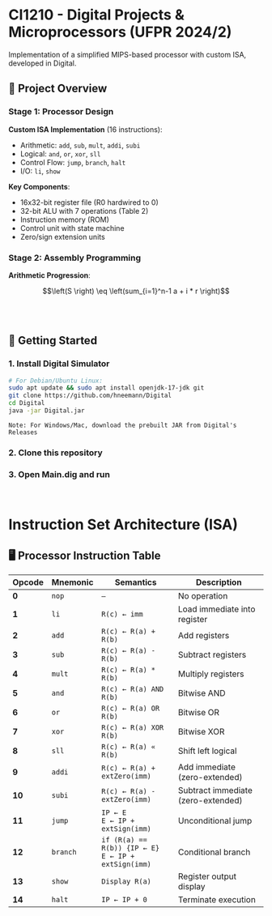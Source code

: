 # CI1210 - Digital Projects & Microprocessors (UFPR 2024/2)

Implementation of a simplified MIPS-based processor with custom ISA, developed in Digital.

## 📜 Project Overview

### Stage 1: Processor Design
**Custom ISA Implementation** (16 instructions):
- Arithmetic: `add`, `sub`, `mult`, `addi`, `subi`
- Logical: `and`, `or`, `xor`, `sll`
- Control Flow: `jump`, `branch`, `halt`
- I/O: `li`, `show`

**Key Components**:
- 16x32-bit register file (R0 hardwired to 0)
- 32-bit ALU with 7 operations (Table 2)
- Instruction memory (ROM)
- Control unit with state machine
- Zero/sign extension units

### Stage 2: Assembly Programming
**Arithmetic Progression**:
```math
\left(S \right) \eq \left(sum_{i=1}^n-1 a + i * r \right)
```

<br>
<br>

## 🚀 Getting Started

### 1. Install Digital Simulator
```bash
# For Debian/Ubuntu Linux:
sudo apt update && sudo apt install openjdk-17-jdk git
git clone https://github.com/hneemann/Digital
cd Digital
java -jar Digital.jar
```
    Note: For Windows/Mac, download the prebuilt JAR from Digital's Releases
### 2. Clone this repository
### 3. Open Main.dig and run


<br>

# Instruction Set Architecture (ISA)

## 🖥️ Processor Instruction Table

| Opcode | Mnemonic | Semantics                  | Description                          |
|--------|----------|----------------------------|--------------------------------------|
| **0**  | `nop`    | `–`                        | No operation                         |
| **1**  | `li`     | `R(c) ← imm`               | Load immediate into register         |
| **2**  | `add`    | `R(c) ← R(a) + R(b)`       | Add registers                        |
| **3**  | `sub`    | `R(c) ← R(a) - R(b)`       | Subtract registers                   |
| **4**  | `mult`   | `R(c) ← R(a) * R(b)`       | Multiply registers                   |
| **5**  | `and`    | `R(c) ← R(a) AND R(b)`     | Bitwise AND                          |
| **6**  | `or`     | `R(c) ← R(a) OR R(b)`      | Bitwise OR                           |
| **7**  | `xor`    | `R(c) ← R(a) XOR R(b)`     | Bitwise XOR                          |
| **8**  | `sll`    | `R(c) ← R(a) « R(b)`       | Shift left logical                   |
| **9**  | `addi`   | `R(c) ← R(a) + extZero(imm)` | Add immediate (zero-extended)       |
| **10** | `subi`   | `R(c) ← R(a) - extZero(imm)` | Subtract immediate (zero-extended)  |
| **11** | `jump`   | `IP ← E`<br>`E ← IP + extSign(imm)` | Unconditional jump                |
| **12** | `branch` | `if (R(a) == R(b)) {IP ← E}`<br>`E ← IP + extSign(imm)` | Conditional branch |
| **13** | `show`   | `Display R(a)`             | Register output display              |
| **14** | `halt`   | `IP ← IP + 0`              | Terminate execution                  |



